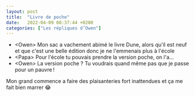 ```yaml
---
layout: post
title:  "Livre de poche"
date:   2022-04-09 08:37:44 +0200
categories: ["Les répliques d’Owen"]
---
```


-   \<Owen\> Mon sac a vachement abimé le livre Dune, alors qu'il est neuf et que c'est une belle édition donc je ne l'emmenais plus à l'école
-   \<Papa\> Pour l'école tu pouvais prendre la version poche, on l'a…
-   \<Owen\> La version poche ? Tu voudrais quand même pas que je passe pour un pauvre !

Mon grand commence a faire des plaisanteries fort inattendues et ça me fait bien marrer 😂



